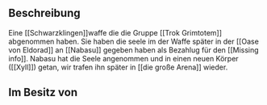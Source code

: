 ## Beschreibung
Eine [[Schwarzklingen]]waffe die die Gruppe [[Trok Grimtotem]] abgenommen haben. Sie haben die seele im der Waffe später in der [[Oase von Eldorad]] an [[Nabasu]] gegeben haben als Bezahlug für den [[Missing info]]. Nabasu  hat die Seele angenommen und in einen neuen Körper ([[Xyll]]) getan, wir trafen ihn später in [[die große Arena]] wieder.

## Im Besitz von

